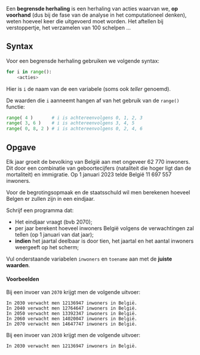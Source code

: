 Een **begrensde herhaling** is een herhaling van acties waarvan we, **op voorhand** (dus bij de fase van de analyse in het computationeel denken), weten hoeveel keer die uitgevoerd moet worden. Het aftellen bij verstoppertje, het verzamelen van 100 schelpen ... 

## Syntax

Voor een begrensde herhaling gebruiken we volgende syntax: 

```python
for i in range():
    <acties>
```

Hier is `i` de naam van de een variabele (soms ook *teller* genoemd).

De waarden die `i` aanneemt hangen af van het gebruik van de `range()` functie:

```python
range( 4 )       # i is achtereenvolgens 0, 1, 2, 3
range( 3, 6 )    # i is achtereenvolgens 3, 4, 5
range( 0, 8, 2 ) # i is achtereenvolgens 0, 2, 4, 6
```

## Opgave

Elk jaar groeit de bevolking van België aan met ongeveer 62 770 inwoners. Dit door een combinatie van geboortecijfers (nataliteit die hoger ligt dan de mortaliteit) en immigratie. Op 1 januari 2023 telde België 11 697 557 inwoners.

Voor de begrotingsopmaak en de staatsschuld wil men berekenen hoeveel Belgen er zullen zijn in een eindjaar. 

Schrijf een programma dat:
- Het eindjaar vraagt (bvb 2070);
- per jaar berekent hoeveel inwoners België volgens de verwachtingen zal tellen (op 1 januari van dat jaar);
- **indien** het jaartal deelbaar is door tien, het jaartal en het aantal inwoners weergeeft op het scherm;

Vul onderstaande variabelen `inwoners` en `toename` aan met de **juiste waarden**.

#### Voorbeelden

Bij een invoer van `2070` krijgt men de volgende uitvoer:
```
In 2030 verwacht men 12136947 inwoners in België.
In 2040 verwacht men 12764647 inwoners in België.
In 2050 verwacht men 13392347 inwoners in België.
In 2060 verwacht men 14020047 inwoners in België.
In 2070 verwacht men 14647747 inwoners in België.
```

Bij een invoer van `2030` krijgt men de volgende uitvoer:
```
In 2030 verwacht men 12136947 inwoners in België.
```
